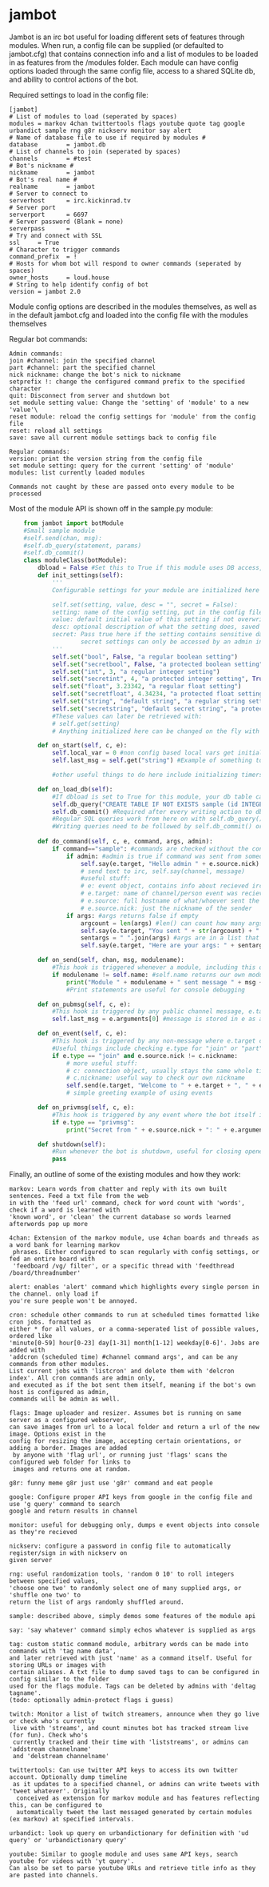 # jambot

Jambot is an irc bot useful for loading different sets of features through modules. When run, a config file can be supplied (or defaulted to jambot.cfg) that contains connection info and a list of modules to be loaded in as features from the /modules folder. Each module can have config options loaded through the same config file, access to a shared SQLite db, and ability to control actions of the bot. 

Required settings to load in the config file:

	[jambot]
	# List of modules to load (seperated by spaces)
	modules = markov 4chan twittertools flags youtube quote tag google urbandict sample rng g8r nickserv monitor say alert
	# Name of database file to use if required by modules #
	database        = jambot.db
	# List of channels to join (seperated by spaces)
	channels        = #test
	# Bot's nickname #
	nickname        = jambot
	# Bot's real name #
	realname        = jambot
	# Server to connect to
	serverhost      = irc.kickinrad.tv
	# Server port
	serverport      = 6697
	# Server password (Blank = none)
	serverpass      =
	# Try and connect with SSL
	ssl     = True
	# Character to trigger commands
	command_prefix  = !
	# Hosts for whom bot will respond to owner commands (seperated by spaces)
	owner_hosts     = loud.house
	# String to help identify config of bot
	version = jambot 2.0

Module config options are described in the modules themselves, as well as in the default jambot.cfg and loaded into the config file with the modules themselves

Regular bot commands:

	Admin commands:
	join #channel: join the specified channel
	part #channel: part the specified channel
	nick nickname: change the bot's nick to nickname
	setprefix !: change the configured command prefix to the specified character
	quit: Disconnect from server and shutdown bot
	set module setting value: Change the 'setting' of 'module' to a new 'value'\
	reset module: reload the config settings for 'module' from the config file
	reset: reload all settings
	save: save all current module settings back to config file

	Regular commands:
	version: print the version string from the config file
	set module setting: query for the current 'setting' of 'module'
	modules: list currently loaded modules

	Commands not caught by these are passed onto every module to be processed

Most of the module API is shown off in the sample.py module:
```python
	from jambot import botModule
	#Small sample module
	#self.send(chan, msg):
	#self.db_query(statement, params)
	#self.db_commit()
	class moduleClass(botModule):
		dbload = False #Set this to True if this module uses DB access, so it only gets created/loaded when needed
		def init_settings(self):
			'''
			Configurable settings for your module are initialized here

			self.set(setting, value, desc = "", secret = False):
			setting: name of the config setting, put in the config file and changed with set command
			value: default initial value of this setting if not overwritten with the loaded config
			desc: optional description of what the setting does, saved to the config file as well
			secret: Pass true here if the setting contains sensitive data, such as an API key or password
					secret settings can only be accessed by an admin in a private message
			'''
			self.set("bool", False, "a regular boolean setting")
			self.set("secretbool", False, "a protected boolean setting", True)
			self.set("int", 3, "a regular integer setting")
			self.set("secretint", 4, "a protected integer setting", True)
			self.set("float", 3.23342, "a regular float setting")
			self.set("secretfloat", 4.34234, "a protected float setting",True)
			self.set("string", "default string", "a regular string setting")
			self.set("secretstring", "default secret string", "a protected string setting", True)
			#These values can later be retrieved with:
			# self.get(setting)
			# Anything initialized here can be changed on the fly with the main bot's 'set' command

		def on_start(self, c, e):
			self.local_var = 0 #non config based local vars get initialized on start
			self.last_msg = self.get("string") #Example of something to keep track of, initialized with configred setting if wanted

			#other useful things to do here include initializing timers and threads

		def on_load_db(self):
			#If dbload is set to True for this module, your db table can be created here
			self.db_query("CREATE TABLE IF NOT EXISTS sample (id INTEGER PRIMARY KEY ASC, name text UNIQUE NOT NULL, value INTEGER DEFAULT 0)")
			self.db_commit() #Required after every writing action to db
			#Regular SQL queries work from here on with self.db_query(), returns results in a list
			#Writing queries need to be followed by self.db_commit() or they won't be saved
			
		def do_command(self, c, e, command, args, admin):
			if command=="sample": #commands are checked without the configured prefix
				if admin: #admin is true if command was sent from someone with a host configured as admin
					self.say(e.target, "Hello admin " + e.source.nick)
					# send text to irc, self.say(channel, message)
					#useful stuff:
					# e: event object, contains info about recieved irc activity, monitor module is useful for debugging these
					# e.target: name of channel/person event was recieved from
					# e.source: full hostname of what/whoever sent the event
					# e.source.nick: just the nickname of the sender
				if args: #args returns false if empty
					argcount = len(args) #len() can count how many args we got
					self.say(e.target, "You sent " + str(argcount) + " args")
					sentargs = " ".join(args) #args are in a list that can be joined into a string if needed
					self.say(e.target, "Here are your args: " + sentargs)

		def on_send(self, chan, msg, modulename):
			#This hook is triggered whenever a module, including this one, uses self.send()
			if modulename != self.name: #self.name returns our own module name
				print("Module " + modulename + " sent message " + msg + " to channel " + chan)
				#Print statements are useful for console debugging

		def on_pubmsg(self, c, e):
			#This hook is triggered by any public channel message, e.target can be expected to be a public channel
			self.last_msg = e.arguments[0] #message is stored in e as a string in the first element of the arguments list (not sure why the extra array)

		def on_event(self, c, e):
			#This hook is triggered by any non-message where e.target can still be expected as a channel
			#Useful things include checking e.type for "join" or "part"
			if e.type == "join" and e.source.nick != c.nickname:
				# more useful stuff:
				# c: connection object, usually stays the same whole time bot is connected, contains info about... our connection
				# c.nickname: useful way to check our own nickname
				self.send(e.target, "Welcome to " + e.target + ", " + e.source.nick + "!")
				# simple greeting example of using events

		def on_privmsg(self, c, e):
			#This hook is triggered by any event where the bot itself is expected to be e.target (pings, privmsgs)
			if e.type == "privmsg":
				print("Secret from " + e.source.nick + ": " + e.arguments[0])

		def shutdown(self):
			#Run whenever the bot is shutdown, useful for closing opened files if needed (db is handled by main bot already)
			pass
```
Finally, an outline of some of the existing modules and how they work:

	markov: Learn words from chatter and reply with its own built sentences. Feed a txt file from the web 
	in with the 'feed url' command, check for word count with 'words', check if a word is learned with 
	'known word', or 'clean' the current database so words learned afterwords pop up more

	4chan: Extension of the markov module, use 4chan boards and threads as a word bank for learning markov
	 phrases. Either configured to scan regularly with config settings, or fed an entire board with 
	 'feedboard /vg/ filter', or a specific thread with 'feedthread /board/threadnumber'

	alert: enables 'alert' command which highlights every single person in the channel. only load if 
	you're sure people won't be annoyed.

	cron: schedule other commands to run at scheduled times formatted like cron jobs. formatted as 
	either * for all values, or a comma-seperated list of possible values, ordered like 
	'minute[0-59] hour[0-23] day[1-31] month[1-12] weekday[0-6]'. Jobs are added with 
	'addcron (scheduled time) #channel command args', and can be any commands from other modules. 
	List current jobs with 'listcron' and delete them with 'delcron index'. All cron commands are admin only, 
	and executed as if the bot sent them itself, meaning if the bot's own host is configured as admin, 
	commands will be admin as well.

	flags: Image uploader and resizer. Assumes bot is running on same server as a configured webserver, 
	can save images from url to a local folder and return a url of the new image. Options exist in the 
	config for resizing the image, accepting certain orientations, or adding a border. Images are added
	 by anyone with 'flag url', or running just 'flags' scans the configured web folder for links to 
	 images and returns one at random.

	g8r: funny meme g8r just use 'g8r' command and eat people

	google: Configure proper API keys from google in the config file and use 'g query' command to search 
	google and return results in channel

	monitor: useful for debugging only, dumps e event objects into console as they're recieved

	nickserv: configure a password in config file to automatically register/sign in with nickserv on 
	given server

	rng: useful randomization tools, 'random 0 10' to roll integers between specified values, 
	'choose one two' to randomly select one of many supplied args, or 'shuffle one two' to 
	return the list of args randomly shuffled around.

	sample: described above, simply demos some features of the module api

	say: 'say whatever' command simply echos whatever is supplied as args

	tag: custom static command module, arbitrary words can be made into commands with 'tag name data', 
	and later retrieved with just 'name' as a command itself. Useful for storing URLs or images with 
	certain aliases. A txt file to dump saved tags to can be configured in config similar to the folder 
	used for the flags module. Tags can be deleted by admins with 'deltag tagname'. 
	(todo: optionally admin-protect flags i guess)

	twitch: Monitor a list of twitch streamers, announce when they go live or check who's currently
	 live with 'streams', and count minutes bot has tracked stream live (for fun). Check who's 
	 currently tracked and their time with 'liststreams', or admins can 'addstream channelname' 
	 and 'delstream channelname'

	twittertools: Can use twitter API keys to access its own twitter account. Optionally dump timeline
	 as it updates to a specified channel, or admins can write tweets with 'tweet whatever'. Originally
	  conceived as extension for markov module and has features reflecting this, can be configured to 
	  automatically tweet the last messaged generated by certain modules (ex markov) at specified intervals.

	urbandict: look up query on urbandictionary for definition with 'ud query' or 'urbandictionary query'

	youtube: Similar to google module and uses same API keys, search youtube for videos with 'yt query'. 
	Can also be set to parse youtube URLs and retrieve title info as they are pasted into channels.
